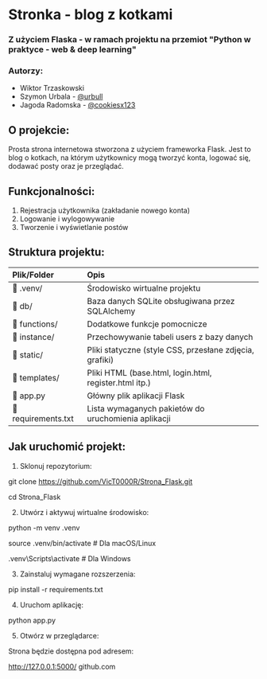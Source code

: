 # Stronka - blog z kotkami
### Z użyciem Flaska - w ramach projektu na przemiot "Python w praktyce - web & deep learning"
### Autorzy:
- Wiktor Trzaskowski
- Szymon Urbala - [@urbull](https://github.com/urbull)
- Jagoda Radomska - [@cookiesx123](https://github.com/cookiesx123)
## O projekcie:
Prosta strona internetowa stworzona z użyciem frameworka Flask. Jest to blog o kotkach, na którym użytkownicy mogą tworzyć konta, logować się, dodawać posty oraz je przeglądać.

## Funkcjonalności:
1. Rejestracja użytkownika (zakładanie nowego konta)
2. Logowanie i wylogowywanie
3. Tworzenie i wyświetlanie postów

## Struktura projektu:
|Plik/Folder| Opis|
|:----------|:----|
|📁 .venv/ |Środowisko wirtualne projektu|
|📁 db/ |Baza danych SQLite obsługiwana przez SQLAlchemy|
|📁 functions/ |Dodatkowe funkcje pomocnicze|
|📁 instance/ |Przechowywanie tabeli users z bazy danych|
|📁 static/ |Pliki statyczne (style CSS, przesłane zdjęcia, grafiki)|
|📁 templates/ |Pliki HTML (base.html, login.html, register.html itp.)|
|📄 app.py |Główny plik aplikacji Flask|
|📄 requirements.txt |Lista wymaganych pakietów do uruchomienia aplikacji|


## Jak uruchomić projekt:
1. Sklonuj repozytorium:

git clone https://github.com/VicT0000R/Strona_Flask.git

cd Strona_Flask

2. Utwórz i aktywuj wirtualne środowisko:

python -m venv .venv

source .venv/bin/activate  # Dla macOS/Linux

.venv\Scripts\activate     # Dla Windows

3. Zainstaluj wymagane rozszerzenia:

pip install -r requirements.txt

4. Uruchom aplikację:

python app.py

5. Otwórz w przeglądarce:

Strona będzie dostępna pod adresem:

http://127.0.0.1:5000/
github.com
